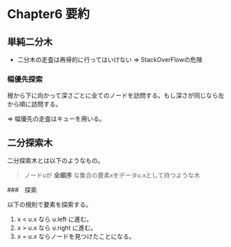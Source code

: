 # Chapter6 要約

## 単純二分木

- 二分木の走査は再帰的に行ってはいけない => StackOverFlowの危険

### 幅優先探索

根から下に向かって深さごとに全てのノードを訪問する。もし深さが同じなら左から順に訪問する。

=> 幅優先の走査はキューを用いる。

## 二分探索木

二分探索木とは以下のようなもの。  
> ノードuが **全順序** な集合の要素xをデータu.xとして持つような木

###　探索

以下の規則で要素を探索する。

1. x < u.x なら u.left に進む。
2. x > u.x なら u.right に進む。
3. x = u.x ならノードを見つけたことになる。

